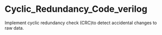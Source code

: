 # Cyclic_Redundancy_Code_verilog
 Implement cyclic redundancy check (CRC)to detect accidental changes to raw data.
